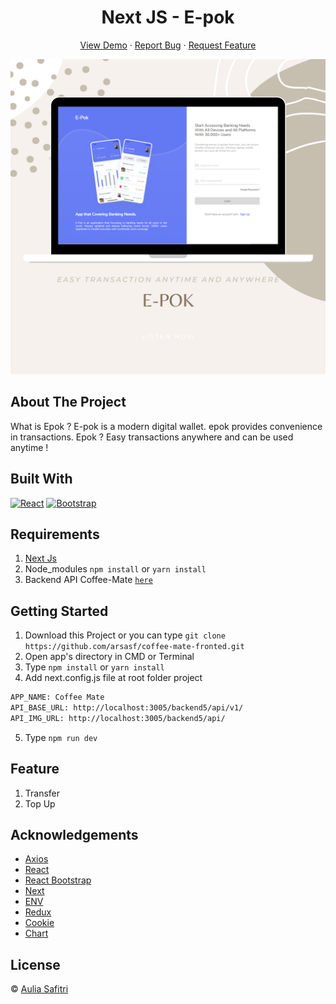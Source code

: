 <h1 align='center'>Next JS - E-pok </h1>
  <p align="center">
    <a href="https://epok-frontend-nextjs.vercel.app/">View Demo</a>
    ·
    <a href="https://github.com/arsasf/epok-frontend-nextjs/issues">Report Bug</a>
    ·
    <a href="https://github.com/arsasf/epok-frontend-nextjs/pulls">Request Feature</a>
  </p>

![Image Banner](public/img-banner.png)

## About The Project

What is Epok ? E-pok is a modern digital wallet. epok provides convenience in transactions.
Epok ? Easy transactions anywhere and can be used anytime !

## Built With

[![React](https://img.shields.io/badge/React-v17.0.2-blue)](https://github.com/facebook/react)
[![Bootstrap](https://img.shields.io/badge/Bootstrap-v4.6.x-blue)](https://github.com/react-bootstrap/react-bootstrap)

## Requirements

1. <a href="https://nextjs.org/docs/getting-started">Next Js</a>
2. Node_modules `npm install` or `yarn install`
3. Backend API Coffee-Mate [`here`](https://github.com/arsasf/coffee-mate-backend.git)

## Getting Started

1. Download this Project or you can type `git clone https://github.com/arsasf/coffee-mate-fronted.git`
2. Open app's directory in CMD or Terminal
3. Type `npm install` or `yarn install`
4. Add next.config.js file at root folder project

```sh
APP_NAME: Coffee Mate
API_BASE_URL: http://localhost:3005/backend5/api/v1/
API_IMG_URL: http://localhost:3005/backend5/api/
```

5. Type `npm run dev`

## Feature

1. Transfer
2. Top Up

## Acknowledgements

- [Axios](https://www.npmjs.com/package/axios)
- [React](https://reactjs.org/)
- [React Bootstrap](https://react-bootstrap.github.io/)
- [Next](https://www.npmjs.com/package/next)
- [ENV](https://www.npmjs.com/package/dotenv)
- [Redux](https://github.com/reduxjs/react-redux)
- [Cookie](https://www.npmjs.com/package/js-cookie)
- [Chart](https://www.npmjs.com/package/chart.js?activeTab=readme)

## License

© [Aulia Safitri](https://github.com/arsasf/)
